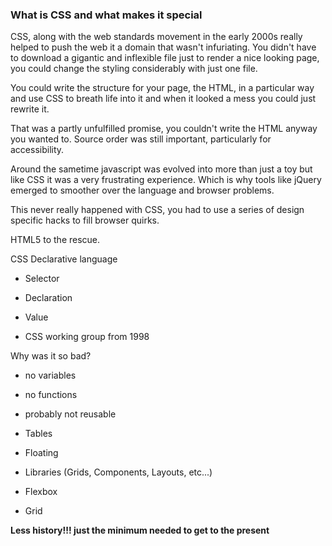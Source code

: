 ### What is CSS and what makes it special

CSS, along with the web standards movement in the early 2000s really helped to push the web it a domain that wasn't infuriating. You didn't have to download a gigantic and inflexible file just to render a nice looking page, you could change the styling considerably with just one file.

You could write the structure for your page, the HTML, in a particular way and use CSS to breath life into it and when it looked a mess you could just rewrite it.

That was a partly unfulfilled promise, you couldn't write the HTML anyway you wanted to. Source order was still important, particularly for accessibility.

Around the sametime javascript was evolved into more than just a toy but like CSS it was a very frustrating experience. Which is why tools like jQuery emerged to smoother over the language and browser problems.

This never really happened with CSS, you had to use a series of design specific hacks to fill browser quirks.

HTML5 to the rescue.

CSS Declarative language

* Selector
* Declaration
* Value

* CSS working group from 1998

Why was it so bad?

* no variables
* no functions
* probably not reusable

* Tables
* Floating
* Libraries (Grids, Components, Layouts, etc...)
* Flexbox
* Grid

**Less history!!! just the minimum needed to get to the present**
